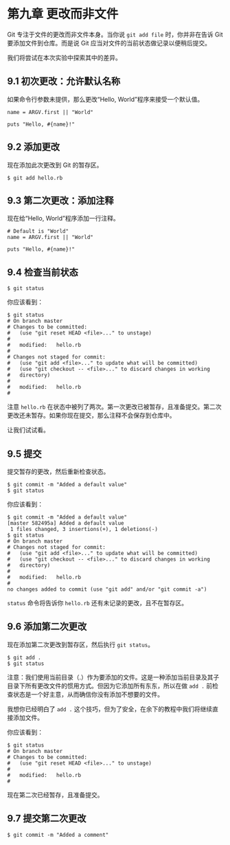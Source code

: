 # 第九章 更改而非文件

Git 专注于文件的更改而非文件本身。当你说 `git add file` 时，你并非在告诉 Git 要添加文件到仓库。而是说 Git 应当对文件的当前状态做记录以便稍后提交。

我们将尝试在本次实验中探索其中的差异。

## 9.1 初次更改：允许默认名称

如果命令行参数未提供，那么更改“Hello, World”程序来接受一个默认值。

```
name = ARGV.first || "World"

puts "Hello, #{name}!"
```

## 9.2 添加更改

现在添加此次更改到 Git 的暂存区。

```
$ git add hello.rb
```

## 9.3 第二次更改：添加注释

现在给“Hello, World”程序添加一行注释。

```
# Default is "World"
name = ARGV.first || "World"

puts "Hello, #{name}!"
```

## 9.4 检查当前状态

```
$ git status
```

你应该看到：

```
$ git status
# On branch master
# Changes to be committed:
#   (use "git reset HEAD <file>..." to unstage)
#
#   modified:   hello.rb
#
# Changes not staged for commit:
#   (use "git add <file>..." to update what will be committed)
#   (use "git checkout -- <file>..." to discard changes in working
#   directory)
#
#   modified:   hello.rb
#
```

注意 `hello.rb` 在状态中被列了两次。第一次更改已被暂存，且准备提交。第二次更改还未暂存。如果你现在提交，那么注释不会保存到仓库中。

让我们试试看。

## 9.5 提交

提交暂存的更改，然后重新检查状态。

```
$ git commit -m "Added a default value"
$ git status
```

你应该看到：

```
$ git commit -m "Added a default value"
[master 582495a] Added a default value
 1 files changed, 3 insertions(+), 1 deletions(-)
$ git status
# On branch master
# Changes not staged for commit:
#   (use "git add <file>..." to update what will be committed)
#   (use "git checkout -- <file>..." to discard changes in working
#   directory)
#
#   modified:   hello.rb
#
no changes added to commit (use "git add" and/or "git commit -a")
```

`status` 命令将告诉你 `hello.rb` 还有未记录的更改，且不在暂存区。

## 9.6 添加第二次更改

现在添加第二次更改到暂存区，然后执行 `git status`。

```
$ git add .
$ git status
```

注意：我们使用当前目录（.）作为要添加的文件。这是一种添加当前目录及其子目录下所有更改文件的惯用方式。但因为它添加所有东东，所以在做 `add .` 前检查状态是一个好主意，从而确信你没有添加不想要的文件。

我想你已经明白了 `add .` 这个技巧，但为了安全，在余下的教程中我们将继续直接添加文件。

你应该看到：

```
$ git status
# On branch master
# Changes to be committed:
#   (use "git reset HEAD <file>..." to unstage)
#
#   modified:   hello.rb
#
```

现在第二次已经暂存，且准备提交。

## 9.7 提交第二次更改

```
$ git commit -m "Added a comment"
```